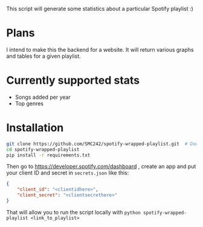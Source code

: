 This script will generate some statistics about a particular Spotify playlist :)

# Plans
I intend to make this the backend for a website. It will return various graphs and tables for a given playlist.

# Currently supported stats

- Songs added per year
- Top genres

# Installation
```bash
git clone https://github.com/SMC242/spotify-wrapped-playlist.git  # Download the repo
cd spotify-wrapped-playlist
pip install -r requirements.txt
```
Then go to https://developer.spotify.com/dashboard , create an app and put your client ID and secret in `secrets.json` like this:
```json
{
	"client_id": "<clientidhere>",
	"client_secret": "<clientsecrethere>"
}
```
That will allow you to run the script locally with `python spotify-wrapped-playlist <link_to_playlist>`
